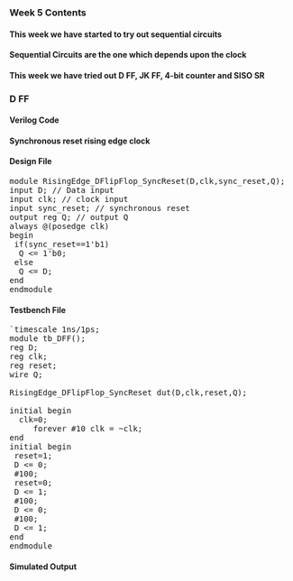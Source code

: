 ### Week 5 Contents
#### This week we have started to try out sequential circuits 
#### Sequential Circuits are the one which depends upon the clock 
#### This week we have tried out D FF, JK FF, 4-bit counter and SISO SR
### D FF
#### Verilog Code
#### Synchronous reset rising edge clock 
#### Design File
<pre>
module RisingEdge_DFlipFlop_SyncReset(D,clk,sync_reset,Q);
input D; // Data input 
input clk; // clock input 
input sync_reset; // synchronous reset 
output reg Q; // output Q 
always @(posedge clk) 
begin
 if(sync_reset==1'b1)
  Q <= 1'b0; 
 else 
  Q <= D; 
end 
endmodule 
</pre>
#### Testbench File
<pre>
`timescale 1ns/1ps;
module tb_DFF();
reg D;
reg clk;
reg reset;
wire Q;

RisingEdge_DFlipFlop_SyncReset dut(D,clk,reset,Q);

initial begin
  clk=0;
     forever #10 clk = ~clk;  
end 
initial begin 
 reset=1;
 D <= 0;
 #100;
 reset=0;
 D <= 1;
 #100;
 D <= 0;
 #100;
 D <= 1;
end 
endmodule 
</pre>
#### Simulated Output
